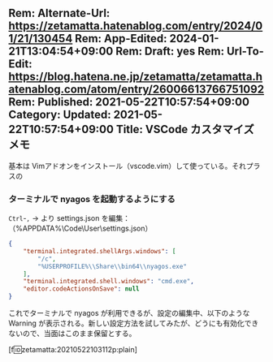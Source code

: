 Rem: Alternate-Url: https://zetamatta.hatenablog.com/entry/2024/01/21/130454
Rem: App-Edited: 2024-01-21T13:04:54+09:00
Rem: Draft: yes
Rem: Url-To-Edit: https://blog.hatena.ne.jp/zetamatta/zetamatta.hatenablog.com/atom/entry/26006613766751092
Rem: Published: 2021-05-22T10:57:54+09:00
Category:
Updated: 2021-05-22T10:57:54+09:00
Title: VSCode カスタマイズメモ
---
基本は Vimアドオンをインストール（vscode.vim）して使っている。それプラスの

###  ターミナルで nyagos を起動するようにする

`Ctrl`-`,` → より settings.json を編集：
（%APPDATA%\Code\User\settings.json）

```json
{
    "terminal.integrated.shellArgs.windows": [
        "/c",
        "%USERPROFILE%\\Share\\bin64\\nyagos.exe"
    ],
    "terminal.integrated.shell.windows": "cmd.exe",
    "editor.codeActionsOnSave": null
}
```

これでターミナルで nyagos が利用できるが、設定の編集中、以下のような Warning が表示される。新しい設定方法を試してみたが、どうにも有効化できないので、当面はこのまま保留とする。

[f:id:zetamatta:20210522103112p:plain]
